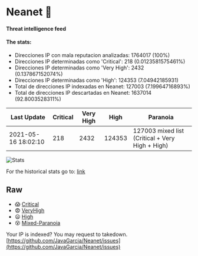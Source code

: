 # Neanet :hocho:
#### Threat intelligence feed
#### The stats:

- Direcciones IP con mala reputacion analizadas: 1764017 (100%)
- Direcciones IP determinadas como 'Critical':  218 (0.0123581575461%)
- Direcciones IP determinadas como 'Very High':  2432 (0.137867152074%)
- Direcciones IP determinadas como 'High':  124353 (7.04942185931)
- Total de direcciones IP indexadas en Neanet:  127003 (7.19964716893%)
- Total de direcciones IP descartadas en Neanet:  1637014 (92.8003528311%)

| Last Update | Critical | Very High | High | Paranoia |
| --- | --- | --- | --- | --- |
| 2021-05-16 18:02:10 | 218 | 2432 | 124353 | 127003 mixed list (Critical + Very High + High)|

![Stats](https://docs.google.com/spreadsheets/d/e/2PACX-1vSnaNMIXVabIpDJjufMlzH7poXnshF3mgd8Is1g9ytUEzVsP5my4Trn8f-xkoLLQ38xpL3HtmUexLo6/pubchart?oid=501124687&format=image)

For the historical stats go to: [link](/stats.csv)
## Raw
- :scream: [Critical](https://raw.githubusercontent.com/JavaGarcia/Neanet/master/blacklists/neanet_critical.txt)
- :fearful: [VeryHigh](https://raw.githubusercontent.com/JavaGarcia/Neanet/master/blacklists/neanet_veryHigh.txtt)
- :frowning: [High](https://raw.githubusercontent.com/JavaGarcia/Neanet/master/blacklists/neanet_high.txt)
- :dizzy_face: [Mixed-Paranoia](https://raw.githubusercontent.com/JavaGarcia/Neanet/master/blacklists/neanet_all.txt)


Your IP is indexed? You may request to takedown. [https://github.com/JavaGarcia/Neanet/issues](https://github.com/JavaGarcia/Neanet/issues)











































































































































































































































































































































































































































































































































































































































































































































































































































































































































































































































































































































































































































































































































































































































































































































































































































































































































































































































































































































































































































































































































































































































































































































































































































































































































































































































































































































































































































































































































































































































































































































































































































































































































































































































































































































































































































































































































































































































































































































































































































































































































































































































































































































































































































































































































































































































































































































































































































































































































































































































































































































































































































































































































































































































































































































































































































































































































































































































































































































































































































































































































































































































































































































































































































































































































































































